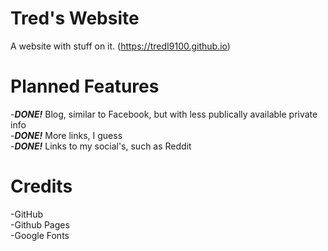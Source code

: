# Tred's Website
A website with stuff on it. (https://tredI9100.github.io)
# Planned Features
-***DONE!*** Blog, similar to Facebook, but with less publically available private info<br>-***DONE!*** More links, I guess<br>-***DONE!*** Links to my social's, such as Reddit
# Credits
-GitHub<br>-Github Pages<br>-Google Fonts
